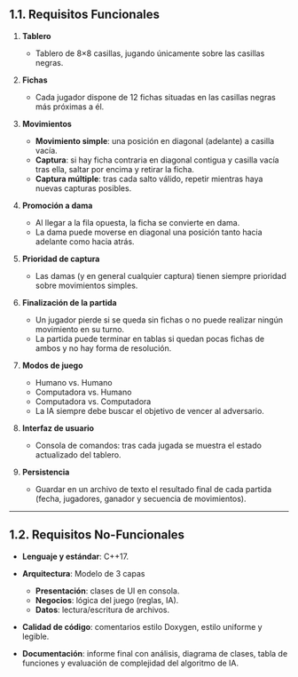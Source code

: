 ## 1.1. Requisitos Funcionales

1. **Tablero**

   - Tablero de 8×8 casillas, jugando únicamente sobre las casillas negras.&#x20;

2. **Fichas**

   - Cada jugador dispone de 12 fichas situadas en las casillas negras más próximas a él.&#x20;

3. **Movimientos**

   - **Movimiento simple**: una posición en diagonal (adelante) a casilla vacía.
   - **Captura**: si hay ficha contraria en diagonal contigua y casilla vacía tras ella, saltar por encima y retirar la ficha.
   - **Captura múltiple**: tras cada salto válido, repetir mientras haya nuevas capturas posibles.&#x20;

4. **Promoción a dama**

   - Al llegar a la fila opuesta, la ficha se convierte en dama.
   - La dama puede moverse en diagonal una posición tanto hacia adelante como hacia atrás.&#x20;

5. **Prioridad de captura**

   - Las damas (y en general cualquier captura) tienen siempre prioridad sobre movimientos simples.&#x20;

6. **Finalización de la partida**

   - Un jugador pierde si se queda sin fichas o no puede realizar ningún movimiento en su turno.
   - La partida puede terminar en tablas si quedan pocas fichas de ambos y no hay forma de resolución.&#x20;

7. **Modos de juego**

   - Humano vs. Humano
   - Computadora vs. Humano
   - Computadora vs. Computadora
   - La IA siempre debe buscar el objetivo de vencer al adversario.&#x20;

8. **Interfaz de usuario**

   - Consola de comandos: tras cada jugada se muestra el estado actualizado del tablero.&#x20;

9. **Persistencia**

   - Guardar en un archivo de texto el resultado final de cada partida (fecha, jugadores, ganador y secuencia de movimientos).&#x20;

---

## 1.2. Requisitos No-Funcionales

- **Lenguaje y estándar**: C++17.
- **Arqui­tectura**: Modelo de 3 capas

  - **Presentación**: clases de UI en consola.
  - **Negocios**: lógica del juego (reglas, IA).
  - **Datos**: lectura/escritura de archivos.

- **Calidad de código**: comentarios estilo Doxygen, estilo uniforme y legible.
- **Documentación**: informe final con análisis, diagrama de clases, tabla de funciones y evaluación de complejidad del algoritmo de IA.&#x20;
